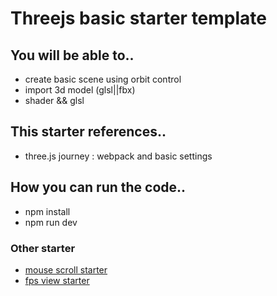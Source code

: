 # Threejs basic starter template

## You will be able to..
- create basic scene using orbit control
- import 3d model (glsl||fbx)
- shader && glsl

## This starter references..
- three.js journey : webpack and basic settings

## How you can run the code..
- npm install
- npm run dev

### Other starter
- [mouse scroll starter](https://github.com/mirinteractive/threejs-templete-mousewheel.git)
- [fps view starter](https://github.com/mirinteractive/threejs-templete-keydown.git)
